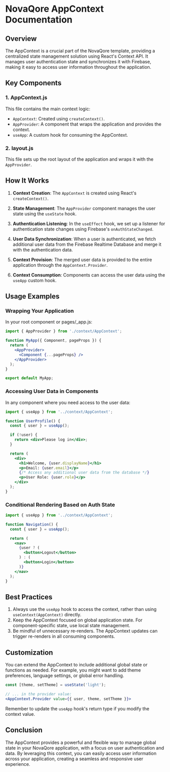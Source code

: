 # NovaQore AppContext Documentation

## Overview

The AppContext is a crucial part of the NovaQore template, providing a centralized state management solution using React's Context API. It manages user authentication state and synchronizes it with Firebase, making it easy to access user information throughout the application.

## Key Components

### 1. AppContext.js

This file contains the main context logic:

- `AppContext`: Created using `createContext()`.
- `AppProvider`: A component that wraps the application and provides the context.
- `useApp`: A custom hook for consuming the AppContext.

### 2. layout.js

This file sets up the root layout of the application and wraps it with the `AppProvider`.

## How It Works

1. **Context Creation**: The `AppContext` is created using React's `createContext()`.

2. **State Management**: The `AppProvider` component manages the user state using the `useState` hook.

3. **Authentication Listening**: In the `useEffect` hook, we set up a listener for authentication state changes using Firebase's `onAuthStateChanged`.

4. **User Data Synchronization**: When a user is authenticated, we fetch additional user data from the Firebase Realtime Database and merge it with the authentication data.

5. **Context Provision**: The merged user data is provided to the entire application through the `AppContext.Provider`.

6. **Context Consumption**: Components can access the user data using the `useApp` custom hook.

## Usage Examples

### Wrapping Your Application

In your root component or pages/_app.js:

```jsx
import { AppProvider } from './context/AppContext';

function MyApp({ Component, pageProps }) {
  return (
    <AppProvider>
      <Component {...pageProps} />
    </AppProvider>
  );
}

export default MyApp;
```

### Accessing User Data in Components

In any component where you need access to the user data:

```jsx
import { useApp } from '../context/AppContext';

function UserProfile() {
  const { user } = useApp();

  if (!user) {
    return <div>Please log in</div>;
  }

  return (
    <div>
      <h1>Welcome, {user.displayName}</h1>
      <p>Email: {user.email}</p>
      {/* Access any additional user data from the database */}
      <p>User Role: {user.role}</p>
    </div>
  );
}
```

### Conditional Rendering Based on Auth State

```jsx
import { useApp } from '../context/AppContext';

function Navigation() {
  const { user } = useApp();

  return (
    <nav>
      {user ? (
        <button>Logout</button>
      ) : (
        <button>Login</button>
      )}
    </nav>
  );
}
```

## Best Practices

1. Always use the `useApp` hook to access the context, rather than using `useContext(AppContext)` directly.
2. Keep the AppContext focused on global application state. For component-specific state, use local state management.
3. Be mindful of unnecessary re-renders. The AppContext updates can trigger re-renders in all consuming components.

## Customization

You can extend the AppContext to include additional global state or functions as needed. For example, you might want to add theme preferences, language settings, or global error handling.

```jsx
const [theme, setTheme] = useState('light');

// ... in the provider value:
<AppContext.Provider value={{ user, theme, setTheme }}>
```

Remember to update the `useApp` hook's return type if you modify the context value.

## Conclusion

The AppContext provides a powerful and flexible way to manage global state in your NovaQore application, with a focus on user authentication and data. By leveraging this context, you can easily access user information across your application, creating a seamless and responsive user experience.
